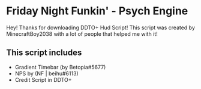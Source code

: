 # Friday Night Funkin' - Psych Engine
Hey! Thanks for downloading DDTO+ Hud Script! This script was created by MinecraftBoy2038 with a lot of people that helped me with it! 

## This script includes
* Gradient Timebar (by Betopia#5677)
* NPS by (NF | beihu#6113)
* Credit Script in DDTO+

